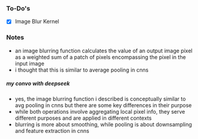### To-Do's
- [x] Image Blur Kernel

### Notes
* an image blurring function calculates the value of an output image pixel as a weighted sum of a patch of pixels encompassing the pixel in the input image
* i thought that this is similar to average pooling in cnns
##### my convo with deepseek
* yes, the image blurring function i described is conceptually similar to avg pooling in cnns but there are some key differences in their purpose
* while both operations involve aggregating local pixel info, they serve different purposes and are applied in different contexts
* blurring is more about smoothing, while pooling is about downsampling and feature extraction in cnns